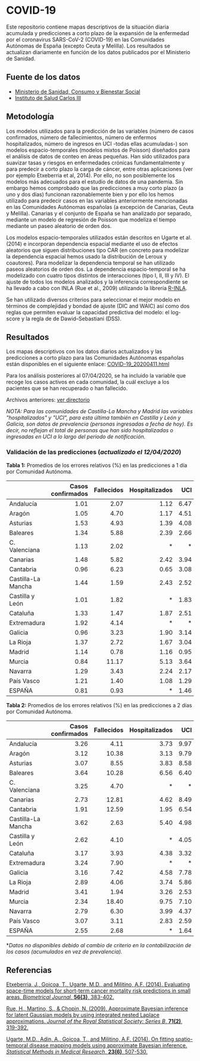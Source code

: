 # COVID-19
Este repositorio contiene mapas descriptivos de la situación diaria acumulada y predicciones a corto plazo de la expansión de la enfermedad por el coronavirus SARS-CoV-2 (COVID-19) en las Comunidades Autónomas de España (excepto Ceuta y Melilla). Los resultados se actualizan diariamente en función de los datos publicados por el Ministerio de Sanidad.

## Fuente de los datos

- [Ministerio de Sanidad, Consumo y Bienestar Social](https://www.mscbs.gob.es/profesionales/saludPublica/ccayes/alertasActual/nCov-China/situacionActual.htm)
- [Instituto de Salud Carlos III](https://covid19.isciii.es/)


## Metodología

Los modelos utilizados para la predicción de las variables (número de casos confirmados, número de fallecimientos, número de enfermos hospitalizados, número de ingresos en UCI -todas ellas acumuladas-) son modelos espacio-temporales (modelos mixtos de Poisson) diseñados para el análisis de datos de conteo en áreas pequeñas. Han sido utilizados para suavizar tasas y riesgos en enfermedades crónicas fundamentalmente y para predecir a corto plazo la carga de cáncer, entre otras aplicaciones (ver por ejemplo Etxeberria et al, 2014). Por ello, no son posiblemente los modelos más adecuados para el estudio de datos de una pandemia. Sin embargo hemos comprobado que las predicciones a muy corto plazo (a uno y dos días) funcionan razonablemente bien y por ello los hemos utilizado para predecir casos en las variables anteriormente mencionadas en las Comunidades Autónomas españolas (a excepción de Canarias, Ceuta y Melilla).  Canarias y el conjunto de España se han analizado por separado, mediante un modelo de regresión de Poisson que modeliza el tiempo mediante un paseo aleatorio de orden dos. 

Los modelos espacio-temporales utilizados están descritos en Ugarte et al. (2014) e incorporan dependencia espacial mediante el uso de efectos aleatorios que siguen distribuciones tipo CAR (en concreto para modelizar la dependencia espacial hemos usado la distribución de Leroux y coautores).  Para modelizar la dependencia temporal se han utilizado paseos aleatorios de orden dos. La dependencia espacio-temporal se ha modelizado con cuatro tipos distintos de interacciones (tipo I, II, III y IV). El ajuste de todos los modelos analizados y la inferencia correspondiente se ha llevado a cabo con INLA (Rue et al., 2009) utilizando la librería [R-INLA](http://www.r-inla.org/).

Se han utilizado diversos criterios para seleccionar el mejor modelo en términos de complejidad y bondad de ajuste (DIC and WAIC) así como dos reglas que permiten evaluar la capacidad predictiva del modelo: el log-score y la regla de de Dawid–Sebastiani (DSS).



## Resultados
Los mapas descriptivos con los datos diarios actualizados y las predicciones a corto plazo para las Comunidades Autónomas españolas están disponibles en el siguiente enlace:
[COVID-19_20200411.html](https://emi-sstcdapp.unavarra.es/COVID-19/COVID-19_20200411.html)

Para los análisis posteriores al 07/04/2020, se ha incluido la variable que recoge los casos activos en cada comunidad, la cuál excluye a los pacientes que se han recuperado o han fallecido.

Archivos anteriores: [ver directorio](https://emi-sstcdapp.unavarra.es/COVID-19/)

_NOTA: Para las comunidades de Castilla-La Mancha y Madrid las variables "hospitalizados" y "UCI", para esta última también en Castilla y León y Galicia, son datos de prevalencia (personas ingresadas a fecha de hoy). Es decir, no reflejan el total de personas que han sido hospitalizadas o ingresadas en UCI a lo largo del periodo de notificación._


### Validación de las predicciones (_actualizado el 12/04/2020_)

__Tabla 1:__ Promedios de los errores relativos (%) en las predicciones a 1 día por Comunidad Autónoma.

|                   | Casos confirmados | Fallecidos | Hospitalizados | UCI |
|:------------------|-----:|-----:|-----:|-----:|
|Andalucía          |  1.01|  2.07|  1.12|  6.47|
|Aragón             |  1.05|  4.70|  1.17|  4.51|
|Asturias           |  1.53|  4.93|  1.39|  4.08|
|Baleares           |  1.34|  5.88|  2.39|  2.66|
|C. Valenciana      |  1.13|  2.02|    * |    * |
|Canarias           |  1.48|  5.82|  2.42|  3.94|
|Cantabria          |  0.96|  6.23|  0.65|  3.08|
|Castilla-La Mancha |  1.44|  1.59|  2.43|  2.52|
|Castilla y León    |  1.01|  1.82|    * |  1.83|
|Cataluña           |  1.33|  1.47|  1.87|  2.51|
|Extremadura        |  1.92|  4.14|    * |    * |
|Galicia            |  0.96|  3.23|  1.90|  3.14|
|La Rioja           |  1.37|  2.72|  1.67|  3.04|
|Madrid             |  1.14|  0.78|  1.16|  0.95|
|Murcia             |  0.84| 11.17|  5.13|  3.64|
|Navarra            |  1.29|  3.43|  2.24|  2.17|
|País Vasco         |  1.21|  1.40|  1.08|  1.29|
|ESPAÑA             |  0.81|  0.93|    * |  1.46|


__Tabla 2:__ Promedios de los errores relativos (%) en las predicciones a 2 días por Comunidad Autónoma.

|                   | Casos confirmados | Fallecidos | Hospitalizados | UCI |
|:------------------|------:|------:|------:|------:|
|Andalucía          |   3.26|   4.11|   3.73|   9.97|
|Aragón             |   3.12|  10.38|   3.13|   9.79|
|Asturias           |   3.07|   8.55|   3.83|   8.58|
|Baleares           |   3.64|  10.28|   6.56|   6.40|
|C. Valenciana      |   3.25|   4.70|     * |     * |
|Canarias           |   2.73|  12.81|   4.62|   8.49|
|Cantabria          |   1.91|  12.59|   1.95|   6.54|
|Castilla-La Mancha |   3.62|   2.63|   5.40|   4.98|
|Castilla y León    |   2.62|   4.10|     * |   4.05|
|Cataluña           |   3.17|   3.93|   4.38|   3.32|
|Extremadura        |   3.24|   7.90|     * |     * |
|Galicia            |   3.16|   7.42|   4.58|   7.78|
|La Rioja           |   2.89|   4.06|   3.74|   5.86|
|Madrid             |   3.41|   1.94|   3.26|   2.53|
|Murcia             |   2.34|  18.40|   9.75|   7.10|
|Navarra            |   2.79|   6.30|   3.99|   4.37|
|País Vasco         |   3.07|   3.11|   2.83|   2.59|
|ESPAÑA             |   2.55|   2.68|     * |   1.64|

*_Datos no disponibles debido al cambio de criterio en la contabilización de los casos (acumulados en vez de prevalencia)._


## Referencias
[Etxeberria, J., Goicoa, T., Ugarte, M.D., and Militino, A.F. (2014). Evaluating space-time models for short-term cancer mortality risk predictions in small areas. _Biometrical Journal_, __56(3)__, 383-402.](https://doi.org/10.1002/bimj.201200259)

[Rue, H., Martino, S., & Chopin, N. (2009). Approximate Bayesian inference for latent Gaussian models by using integrated nested Laplace approximations. _Journal of the Royal Statistical Society: Series B_, __71(2)__, 319-392.]( https://doi.org/10.1111/j.1467-9868.2008.00700.x)

[Ugarte, M.D., Adin, A., Goicoa, T., and Militino, A.F. (2014). On fitting spatio-temporal disease mapping models using approximate Bayesian inference. _Statistical Methods in Medical Research_, __23(6)__, 507-530.](https://doi.org/10.1177/0962280214527528)
